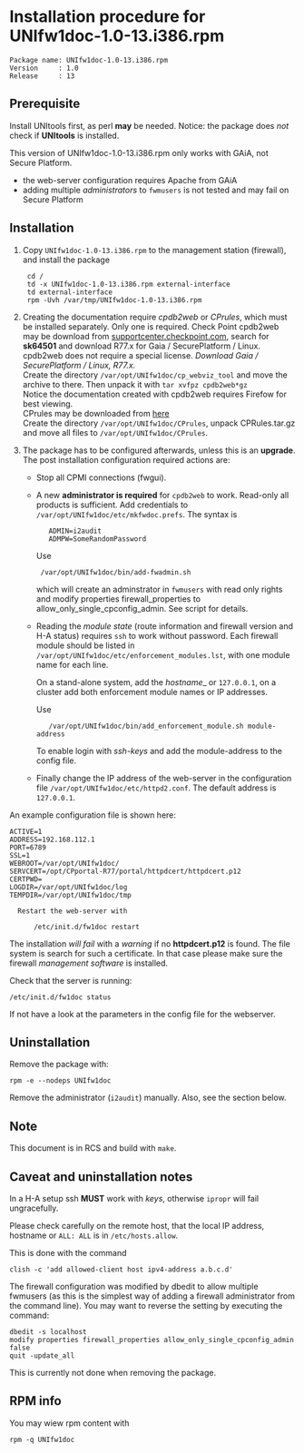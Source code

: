 
# Installation procedure for UNIfw1doc-1.0-13.i386.rpm

    Package name: UNIfw1doc-1.0-13.i386.rpm
    Version     : 1.0
    Release     : 13

## Prerequisite

Install UNItools first, as perl __may__ be needed. Notice: the package does _not_
check if **UNItools** is installed.

This version of UNIfw1doc-1.0-13.i386.rpm only works with GAiA, not Secure Platform.

  - the web-server configuration requires Apache from GAiA
  - adding multiple  _administrators_ to ``fwmusers`` is not tested and may fail on Secure Platform

## Installation

1. Copy ``UNIfw1doc-1.0-13.i386.rpm`` to the management station (firewall), and install the package

		cd /
        td -x UNIfw1doc-1.0-13.i386.rpm external-interface
        td external-interface
        rpm -Uvh /var/tmp/UNIfw1doc-1.0-13.i386.rpm

1. Creating the documentation require _cpdb2web_ or _CPrules_, which must be
   installed separately. Only one is required.  Check Point cpdb2web may be
   download from
   [supportcenter.checkpoint.com](https://supportcenter.checkpoint.com), search
   for **sk64501** and download R77.x for Gaia / SecurePlatform / Linux. cpdb2web
   does not require a special license. _Download Gaia / SecurePlatform / Linux, R77.x._      
   Create the directory `/var/opt/UNIfw1doc/cp_webviz_tool` and move
   the archive to there. Then unpack it with `tar xvfpz cpdb2web*gz`          
   Notice the documentation created with cpdb2web requires Firefow for best viewing.       
   CPrules may be downloaded from [here](http://www.wormnet.nl/download/CPRules.tar.gz)      
   Create the directory `/var/opt/UNIfw1doc/CPrules`, unpack CPRules.tar.gz and move all files
   to `/var/opt/UNIfw1doc/CPrules`.

1. The package has to be configured afterwards, unless this is an __upgrade__. The
   post installation configuration required actions are:

   * Stop all CPMI connections (fwgui).

   * A new __administrator is required__ for ``cpdb2web`` to work. Read-only all products
     is sufficient. Add credentials to ``/var/opt/UNIfw1doc/etc/mkfwdoc.prefs``.
	 The syntax is

            ADMIN=i2audit
            ADMPW=SomeRandomPassword

     Use

	      /var/opt/UNIfw1doc/bin/add-fwadmin.sh

	  which will create an adminstrator in ``fwmusers`` with read only rights
	  and modify properties firewall_properties to
	  allow_only_single_cpconfig_admin. See script for details.
   
	* Reading the _module state_ (route information and firewall version and H-A status)
	  requires ``ssh`` to work without password. Each firewall module should be listed
	  in ``/var/opt/UNIfw1doc/etc/enforcement_modules.lst``, with one module name for each
	  line.

	  On a stand-alone system, add the _hostname__ or ``127.0.0.1``, on a cluster add both
	  enforcement module names or IP addresses.

	  Use 

	         /var/opt/UNIfw1doc/bin/add_enforcement_module.sh module-address
    
	  To enable login with _ssh-keys_ and add the module-address to the config file.

    * Finally change the IP address of the web-server in the configuration file
      ``/var/opt/UNIfw1doc/etc/httpd2.conf``. The default address is ``127.0.0.1``.

An example configuration file is shown here:

    ACTIVE=1
    ADDRESS=192.168.112.1
    PORT=6789
    SSL=1
    WEBROOT=/var/opt/UNIfw1doc/
    SERVCERT=/opt/CPportal-R77/portal/httpdcert/httpdcert.p12
    CERTPWD=
    LOGDIR=/var/opt/UNIfw1doc/log
    TEMPDIR=/var/opt/UNIfw1doc/tmp

	  Restart the web-server with

	      /etc/init.d/fw1doc restart


The installation _will fail_ with a _warning_ if no **httpdcert.p12** is found. The
file system is search for such a certificate. In that case please make sure the
firewall _management software_ is installed.

Check that the server is running:

	/etc/init.d/fw1doc status

If not have a look at the parameters in the config file for the webserver.



## Uninstallation

Remove the package with:

	rpm -e --nodeps UNIfw1doc

Remove the administrator (``i2audit``) manually. Also, see the section below.

## Note

This document is in RCS and build with ``make``.

## Caveat and uninstallation notes

In a H-A setup ssh **MUST** work with _keys_, otherwise ``ipropr`` will fail ungracefully.

Please check carefully on the remote host, that the local IP address, hostname or ``ALL: ALL`` is
in ``/etc/hosts.allow``.

This is done with the command

    clish -c 'add allowed-client host ipv4-address a.b.c.d'

The firewall configuration was modified by dbedit to allow multiple fwmusers (as this is the
simplest way of adding a firewall administrator from the command line). You may want to reverse
the setting by executing the command:

	dbedit -s localhost
	modify properties firewall_properties allow_only_single_cpconfig_admin false
	quit -update_all

This is currently not done when removing the package.

## RPM info

You may wiew rpm content with

	rpm -q UNIfw1doc


